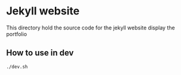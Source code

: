 # Jekyll website

This directory hold the source code for the jekyll website display the portfolio

## How to use in dev

```bash
./dev.sh
```
